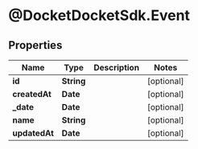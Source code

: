 # @DocketDocketSdk.Event

## Properties
Name | Type | Description | Notes
------------ | ------------- | ------------- | -------------
**id** | **String** |  | [optional] 
**createdAt** | **Date** |  | [optional] 
**_date** | **Date** |  | [optional] 
**name** | **String** |  | [optional] 
**updatedAt** | **Date** |  | [optional] 


